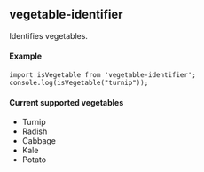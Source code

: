 ## vegetable-identifier 

Identifies vegetables.

#### Example

`
import isVegetable from 'vegetable-identifier';
console.log(isVegetable("turnip"));
`

#### Current supported vegetables

 - Turnip
 - Radish
 - Cabbage
 - Kale
 - Potato

